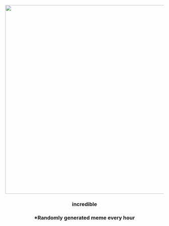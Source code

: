 <p align="center">
        <img src="https://i.redd.it/09hzat2v6iy91.png" width="600" height="600">
        </p>
        <h3 align="center">incredible</h3>
        <h3 align="center">*Randomly generated meme every hour</h3>
    